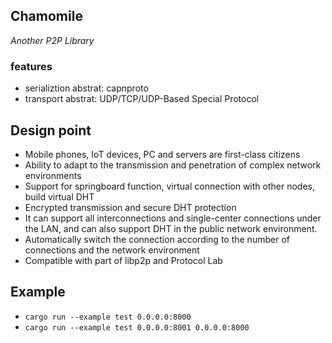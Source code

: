 ## Chamomile
*Another P2P Library*

### features
- serializtion abstrat: capnproto
- transport abstrat: UDP/TCP/UDP-Based Special Protocol

## Design point
- Mobile phones, IoT devices, PC and servers are first-class citizens
- Ability to adapt to the transmission and penetration of complex network environments
- Support for springboard function, virtual connection with other nodes, build virtual DHT
- Encrypted transmission and secure DHT protection
- It can support all interconnections and single-center connections under the LAN, and can also support DHT in the public network environment.
- Automatically switch the connection according to the number of connections and the network environment
- Compatible with part of libp2p and Protocol Lab

## Example
- `cargo run --example test 0.0.0.0:8000`
- `cargo run --example test 0.0.0.0:8001 0.0.0.0:8000`
